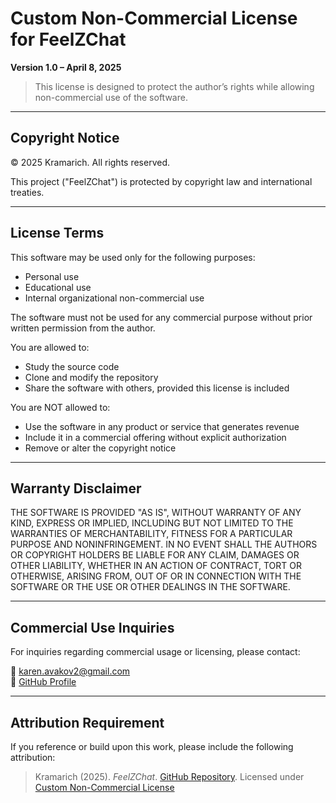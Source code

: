 # Custom Non-Commercial License for FeelZChat  
**Version 1.0 – April 8, 2025**

> This license is designed to protect the author’s rights while allowing non-commercial use of the software.

---

## Copyright Notice  
© 2025 Kramarich. All rights reserved.

This project ("FeelZChat") is protected by copyright law and international treaties.

---

## License Terms

This software may be used only for the following purposes:
- Personal use  
- Educational use  
- Internal organizational non-commercial use  

The software must not be used for any commercial purpose without prior written permission from the author.

You are allowed to:
- Study the source code
- Clone and modify the repository
- Share the software with others, provided this license is included

You are NOT allowed to:
- Use the software in any product or service that generates revenue
- Include it in a commercial offering without explicit authorization
- Remove or alter the copyright notice

---

## Warranty Disclaimer

THE SOFTWARE IS PROVIDED "AS IS", WITHOUT WARRANTY OF ANY KIND, EXPRESS OR IMPLIED, INCLUDING BUT NOT LIMITED TO THE WARRANTIES OF MERCHANTABILITY, FITNESS FOR A PARTICULAR PURPOSE AND NONINFRINGEMENT. IN NO EVENT SHALL THE AUTHORS OR COPYRIGHT HOLDERS BE LIABLE FOR ANY CLAIM, DAMAGES OR OTHER LIABILITY, WHETHER IN AN ACTION OF CONTRACT, TORT OR OTHERWISE, ARISING FROM, OUT OF OR IN CONNECTION WITH THE SOFTWARE OR THE USE OR OTHER DEALINGS IN THE SOFTWARE.

---

## Commercial Use Inquiries

For inquiries regarding commercial usage or licensing, please contact:

📧 karen.avakov2@gmail.com  
🔗 [GitHub Profile](https://github.com/Kramarich000)

---

## Attribution Requirement

If you reference or build upon this work, please include the following attribution:

> Kramarich (2025). *FeelZChat*. [GitHub Repository](https://github.com/Kramarich000/FeelZChat). Licensed under [Custom Non-Commercial License](https://github.com/Kramarich000/FeelZChat/blob/main/docs/en/LICENSE_EN.md)